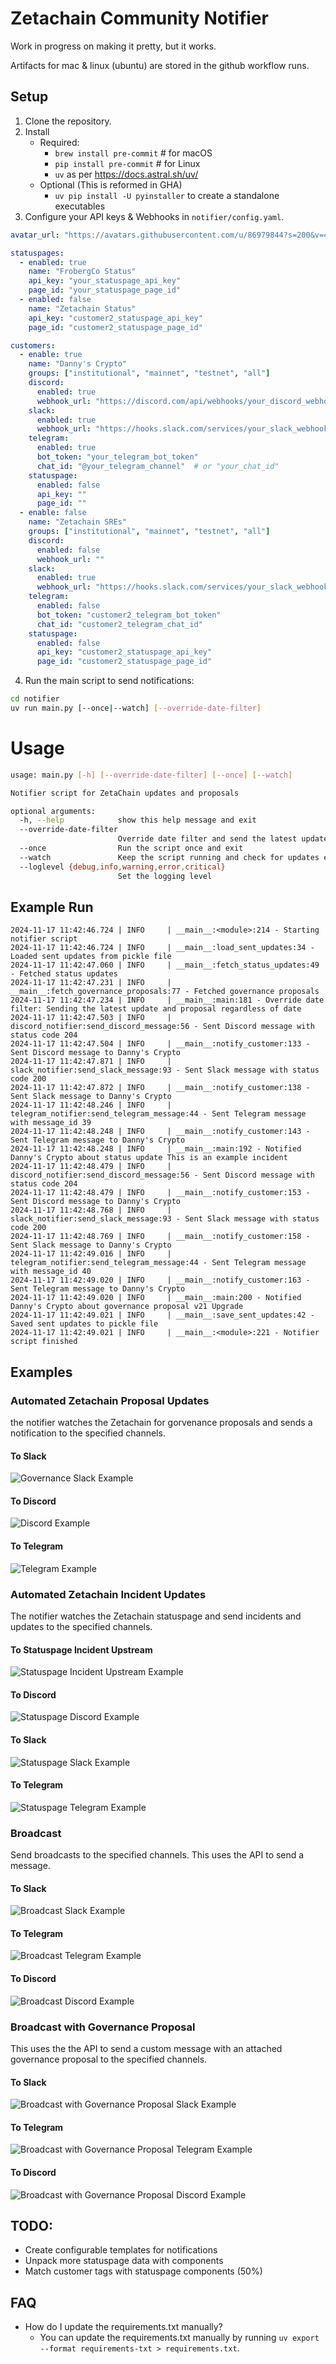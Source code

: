 # Zetachain Community Notifier

Work in progress on making it pretty, but it works.

Artifacts for mac & linux (ubuntu) are stored in the github workflow runs.

## Setup

1. Clone the repository.
2. Install 
    - Required:
        - `brew install pre-commit` # for macOS
        - `pip install pre-commit` # for Linux
        - `uv` as per https://docs.astral.sh/uv/
    - Optional (This is reformed in GHA)
        - `uv pip install -U pyinstaller` to create a standalone executables
3. Configure your API keys & Webhooks in `notifier/config.yaml`.

~~~yaml
avatar_url: "https://avatars.githubusercontent.com/u/86979844?s=200&v=4"

statuspages:
  - enabled: true
    name: "FrobergCo Status"
    api_key: "your_statuspage_api_key"
    page_id: "your_statuspage_page_id"
  - enabled: false
    name: "Zetachain Status"
    api_key: "customer2_statuspage_api_key"
    page_id: "customer2_statuspage_page_id"

customers:
  - enable: true
    name: "Danny's Crypto"
    groups: ["institutional", "mainnet", "testnet", "all"]
    discord:
      enabled: true
      webhook_url: "https://discord.com/api/webhooks/your_discord_webhook_url"
    slack:
      enabled: true
      webhook_url: "https://hooks.slack.com/services/your_slack_webhook_url"
    telegram:
      enabled: true
      bot_token: "your_telegram_bot_token"
      chat_id: "@your_telegram_channel"  # or "your_chat_id"
    statuspage:
      enabled: false
      api_key: ""
      page_id: ""
  - enable: false
    name: "Zetachain SREs"
    groups: ["institutional", "mainnet", "testnet", "all"]
    discord:
      enabled: false
      webhook_url: ""
    slack:
      enabled: true
      webhook_url: "https://hooks.slack.com/services/your_slack_webhook_url"
    telegram:
      enabled: false
      bot_token: "customer2_telegram_bot_token"
      chat_id: "customer2_telegram_chat_id"
    statuspage:
      enabled: false
      api_key: "customer2_statuspage_api_key"
      page_id: "customer2_statuspage_page_id"
~~~

4. Run the main script to send notifications:

```sh
cd notifier
uv run main.py [--once|--watch] [--override-date-filter]
```

# Usage

~~~sh
usage: main.py [-h] [--override-date-filter] [--once] [--watch]

Notifier script for ZetaChain updates and proposals

optional arguments:
  -h, --help            show this help message and exit
  --override-date-filter
                        Override date filter and send the latest update and proposal regardless of date
  --once                Run the script once and exit
  --watch               Keep the script running and check for updates every 30 seconds
  --loglevel {debug,info,warning,error,critical}
                        Set the logging level
~~~

## Example Run

~~~
2024-11-17 11:42:46.724 | INFO     | __main__:<module>:214 - Starting notifier script
2024-11-17 11:42:46.724 | INFO     | __main__:load_sent_updates:34 - Loaded sent updates from pickle file
2024-11-17 11:42:47.060 | INFO     | __main__:fetch_status_updates:49 - Fetched status updates
2024-11-17 11:42:47.231 | INFO     | __main__:fetch_governance_proposals:77 - Fetched governance proposals
2024-11-17 11:42:47.234 | INFO     | __main__:main:181 - Override date filter: Sending the latest update and proposal regardless of date
2024-11-17 11:42:47.503 | INFO     | discord_notifier:send_discord_message:56 - Sent Discord message with status code 204
2024-11-17 11:42:47.504 | INFO     | __main__:notify_customer:133 - Sent Discord message to Danny's Crypto
2024-11-17 11:42:47.871 | INFO     | slack_notifier:send_slack_message:93 - Sent Slack message with status code 200
2024-11-17 11:42:47.872 | INFO     | __main__:notify_customer:138 - Sent Slack message to Danny's Crypto
2024-11-17 11:42:48.246 | INFO     | telegram_notifier:send_telegram_message:44 - Sent Telegram message with message_id 39
2024-11-17 11:42:48.248 | INFO     | __main__:notify_customer:143 - Sent Telegram message to Danny's Crypto
2024-11-17 11:42:48.248 | INFO     | __main__:main:192 - Notified Danny's Crypto about status update This is an example incident
2024-11-17 11:42:48.479 | INFO     | discord_notifier:send_discord_message:56 - Sent Discord message with status code 204
2024-11-17 11:42:48.479 | INFO     | __main__:notify_customer:153 - Sent Discord message to Danny's Crypto
2024-11-17 11:42:48.768 | INFO     | slack_notifier:send_slack_message:93 - Sent Slack message with status code 200
2024-11-17 11:42:48.769 | INFO     | __main__:notify_customer:158 - Sent Slack message to Danny's Crypto
2024-11-17 11:42:49.016 | INFO     | telegram_notifier:send_telegram_message:44 - Sent Telegram message with message_id 40
2024-11-17 11:42:49.020 | INFO     | __main__:notify_customer:163 - Sent Telegram message to Danny's Crypto
2024-11-17 11:42:49.020 | INFO     | __main__:main:200 - Notified Danny's Crypto about governance proposal v21 Upgrade
2024-11-17 11:42:49.021 | INFO     | __main__:save_sent_updates:42 - Saved sent updates to pickle file
2024-11-17 11:42:49.021 | INFO     | __main__:<module>:221 - Notifier script finished
~~~

## Examples

### Automated Zetachain Proposal Updates

the notifier watches the Zetachain for gorvenance proposals and sends a notification to the specified channels.

#### To Slack
![Governance Slack Example](assets/governance_slack.png)

#### To Discord
![Discord Example](assets/governance_discord.png)

#### To Telegram
![Telegram Example](assets/governance_telegram.png)

### Automated Zetachain Incident Updates

The notifier watches the Zetachain statuspage and send incidents and updates to the specified channels.

#### To Statuspage Incident Upstream
![Statuspage Incident Upstream Example](assets/status_upstream.png)

#### To Discord
![Statuspage Discord Example](assets/status_discord.png)

#### To Slack
![Statuspage Slack Example](assets/status_slack.png)

#### To Telegram
![Statuspage Telegram Example](assets/status_telegram.png)
### Broadcast

Send broadcasts to the specified channels. This uses the API to send a message.

#### To Slack
![Broadcast Slack Example](assets/broadcast_slack.png)

#### To Telegram
![Broadcast Telegram Example](assets/broadcast_telegram.png)

#### To Discord
![Broadcast Discord Example](assets/broadcast_discord.png)

### Broadcast with Governance Proposal

This uses the the API to send a custom message with an attached governance proposal
to the specified channels.

#### To Slack
![Broadcast with Governance Proposal Slack Example](assets/governance_broadcast_slack.png)
#### To Telegram
![Broadcast with Governance Proposal Telegram Example](assets/governance_broadcast_telegram.png)
#### To Discord
![Broadcast with Governance Proposal Discord Example](assets/governance_broadcast_discord.png)


## TODO:

- Create configurable templates for notifications
- Unpack more statuspage data with components
- Match customer tags with statuspage components (50%)

## FAQ

- How do I update the requirements.txt manually?
  - You can update the requirements.txt manually by running `uv export --format requirements-txt > requirements.txt`.
